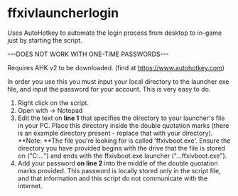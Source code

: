 # ffxivlauncherlogin
Uses AutoHotkey to automate the login process from desktop to in-game just by starting the script.

---DOES NOT WORK WITH ONE-TIME PASSWORDS---

Requires AHK v2 to be downloaded. (find at https://www.autohotkey.com)

In order you use this you must input your local directory to the launcher exe file, and input the password for your account.
This is very easy to do.

1. Right click on the script.
2. Open with -> Notepad
3. Edit the text on **line 1** that specifies the directory to your launcher's file in your PC. Place this directory inside the double quotation marks (there is an example directory present - replace that with your directory). **Note: **The file you're looking for is called 'ffxivboot.exe'. Ensure the directory you have provided begins with the drive that the file is stored on ("C:\...") and ends with the ffxivboot.exe launcher ("...ffxivboot.exe").
4. Add your password **on line 2** into the middle of the double quotation marks provided. This password is locally stored only in the script file, and that information and this script do not communicate with the internet.
